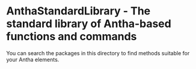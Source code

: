 # AnthaStandardLibrary - The standard library of Antha-based functions and commands

You can search the packages in this directory to find methods suitable for your Antha elements.